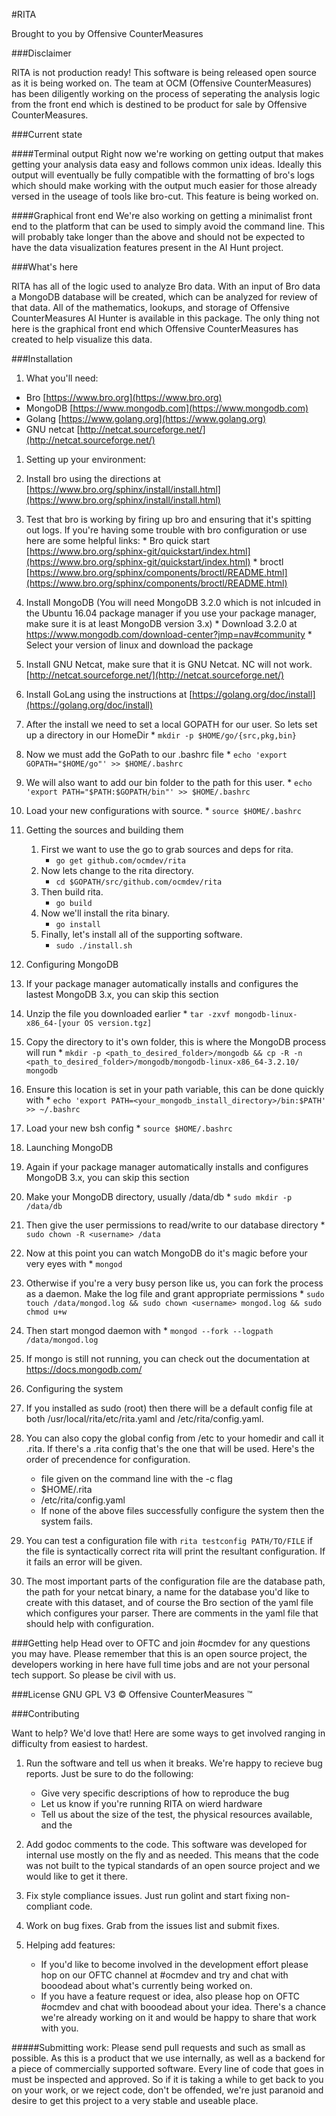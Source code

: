 #RITA

Brought to you by Offensive CounterMeasures

###Disclaimer

RITA is not production ready! This software is being released open source as it
is being worked on. The team at OCM (Offensive CounterMeasures) has been
diligently working on the process of seperating the analysis logic from the
front end which is destined to be product for sale by Offensive CounterMeasures.

###Current state

####Terminal output
Right now we're working on getting output that makes getting your analysis data
easy and follows common unix ideas. Ideally this output will eventually be fully
compatible with the formatting of bro's logs which should make working with the
output much easier for those already versed in the useage of tools like bro-cut.
This feature is being worked on.

####Graphical front end
We're also working on getting a minimalist front end to the platform that can
be used to simply avoid the command line. This will probably take longer than
the above and should not be expected to have the data visualization features
present in the AI Hunt project.

###What's here

RITA has all of the logic used to analyze Bro data. With an input of Bro data a
MongoDB database will be created, which can be analyzed for review of that data.
All of the mathematics, lookups, and storage of Offensive CounterMeasures AI
Hunter is available in this package. The only thing not here is the graphical
front end which Offensive CounterMeasures has created to help visualize this
data.

###Installation

1. What you'll need:
 * Bro [https://www.bro.org](https://www.bro.org)
 * MongoDB [https://www.mongodb.com](https://www.mongodb.com)
 * Golang [https://www.golang.org](https://www.golang.org)
 * GNU netcat [http://netcat.sourceforge.net/](http://netcat.sourceforge.net/)

1. Setting up your environment:
  1. Install bro using the directions at [https://www.bro.org/sphinx/install/install.html](https://www.bro.org/sphinx/install/install.html)
  1. Test that bro is working by firing up bro and ensuring that it's spitting out logs. If you're having some trouble
  with bro configuration or use here are some helpful links:
    * Bro quick start [https://www.bro.org/sphinx-git/quickstart/index.html](https://www.bro.org/sphinx-git/quickstart/index.html)
    * broctl [https://www.bro.org/sphinx/components/broctl/README.html](https://www.bro.org/sphinx/components/broctl/README.html)
  1. Install MongoDB (You will need MongoDB 3.2.0 which is not inlcuded in the Ubuntu 16.04 package manager if you use your package manager, make sure it is at least MongoDB version 3.x)
    * Download 3.2.0 at https://www.mongodb.com/download-center?jmp=nav#community
    * Select your version of linux and download the package
  1. Install GNU Netcat, make sure that it is GNU Netcat. NC will not work. [http://netcat.sourceforge.net/](http://netcat.sourceforge.net/)
  1. Install GoLang using the instructions at [https://golang.org/doc/install](https://golang.org/doc/install)
  1. After the install we need to set a local GOPATH for our user. So lets set up a directory in our HomeDir
    * ```mkdir -p $HOME/go/{src,pkg,bin}```
  1. Now we must add the GoPath to our .bashrc file
    * ```echo 'export GOPATH="$HOME/go"' >> $HOME/.bashrc```
  1. We will also want to add our bin folder to the path for this user.
    * ```echo 'export PATH="$PATH:$GOPATH/bin"' >> $HOME/.bashrc```
  1. Load your new configurations with source.
    * ```source $HOME/.bashrc```

1. Getting the sources and building them
  	1. First we want to use the go to grab sources and deps for rita.
    	* ```go get github.com/ocmdev/rita```
  	1. Now lets change to the rita directory.
    	* ```cd $GOPATH/src/github.com/ocmdev/rita```
  	1. Then build rita.
    	* ```go build```
  	1. Now we'll install the rita binary.
  		* ```go install```
  	1. Finally, let's install all of the supporting software.
  		* ```sudo ./install.sh```

1. Configuring MongoDB
  1. If your package manager automatically installs and configures the lastest MongoDB 3.x, you can skip this section
  1. Unzip the file you downloaded earlier
    * ```tar -zxvf mongodb-linux-x86_64-[your OS version.tgz]```
  1. Copy the directory to it's own folder, this is where the MongoDB process will run
    * ```mkdir -p <path_to_desired_folder>/mongodb && cp -R -n <path_to_desired_folder>/mongodb/mongodb-linux-x86_64-3.2.10/ mongodb```
  1. Ensure this location is set in your path variable, this can be done quickly with
    * ```echo 'export PATH=<your_mongodb_install_directory>/bin:$PATH' >> ~/.bashrc```
  1. Load your new bsh config
    * ```source $HOME/.bashrc```

1. Launching MongoDB
  1. Again if your package manager automatically installs and configures MongoDB 3.x, you can skip this section
  1. Make your MongoDB directory, usually /data/db
    * ```sudo mkdir -p /data/db```
  1. Then give the user permissions to read/write to our database directory
    * ```sudo chown -R <username> /data```
  1. Now at this point you can watch MongoDB do it's magic before your very eyes with
    * ```mongod```
  1. Otherwise if you're a very busy person like us, you can fork the process as a daemon. Make the log file and grant appropriate permissions
    * ```sudo touch /data/mongod.log && sudo chown <username> mongod.log && sudo chmod u+w```
  1. Then start mongod daemon with
    * ```mongod --fork --logpath /data/mongod.log```
  1. If mongo is still not running, you can check out the documentation at https://docs.mongodb.com/

1. Configuring the system
  1. If you installed as sudo (root) then there will be a default config file at both /usr/local/rita/etc/rita.yaml
  and /etc/rita/config.yaml.
  1. You can also copy the global config from /etc to your homedir and call it .rita. If there's a .rita config that's
  the one that will be used. Here's the order of precendence for configuration.
    	* file given on the command line with the -c flag
    	* $HOME/.rita
    	* /etc/rita/config.yaml
    	* If none of the above files successfully configure the system then the system fails.
  1. You can test a configuration file with ```rita testconfig PATH/TO/FILE``` if the file is syntactically correct rita
  will print the resultant configuration. If it fails an error will be given.
  1. The most important parts of the configuration file are the database path, the path for your netcat binary, a name
  for the database you'd like to create with this dataset, and of course the Bro section of the yaml file which configures
  your parser. There are comments in the yaml file that should help with configuration.

###Getting help
Head over to OFTC and join #ocmdev for any questions you may have. Please
remember that this is an open source project, the developers working in here
have full time jobs and are not your personal tech support. So please be civil
with us.

###License
GNU GPL V3
&copy; Offensive CounterMeasures &trade;

###Contributing

Want to help? We'd love that! Here are some ways to get involved ranging in
difficulty from easiest to hardest.

1. Run the software and tell us when it breaks. We're happy to recieve bug
reports. Just be sure to do the following:
  	* Give very specific descriptions of how to reproduce the bug
  	* Let us know if you're running RITA on wierd hardware
  	* Tell us about the size of the test, the physical resources available, and the

1. Add godoc comments to the code. This software was developed for internal use
mostly on the fly and as needed. This means that the code was not built to the
typical standards of an open source project and we would like to get it there.

1. Fix style compliance issues. Just run golint and start fixing non-compliant
code.

1. Work on bug fixes. Grab from the issues list and submit fixes.

1. Helping add features:
  	* If you'd like to become involved in the development effort please hop on our
OFTC channel at #ocmdev and try and chat with booodead about what's currently
being worked on.
  	* If you have a feature request or idea, also please hop on OFTC #ocmdev and
chat with booodead about your idea. There's a chance we're already working on it and
would be happy to share that work with you.

#####Submitting work:
Please send pull requests and such as small as possible. As this is a product that
we use internally, as well as a backend for a piece of commercially supported
software. Every line of code that goes in must be inspected and approved. So if it
is taking a while to get back to you on your work, or we reject code, don't be
offended, we're just paranoid and desire to get this project to a very stable and
useable place.
